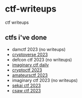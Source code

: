 # ctf-writeups
ctf writeups

## ctfs i've done

- damctf 2023 (no writeups)
- [cryptoverse 2023](cryptoverse-2023)
- defcon ctf 2023 (no writeups)
- [imaginary ctf daily](imaginary-ctf)
- [cryptoctf 2023](cryptoctf-2023)
- [amateursctf 2023](amateursctf-2023)
- imaginary ctf 2023 (no writeups)
- [sekai ctf 2023](sekaictf-2023)
- [csaw ctf 2023](csaw-ctf-2023)
